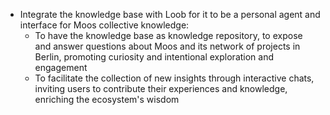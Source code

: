 
- Integrate the knowledge base with Loob for it to be a personal agent and interface for Moos collective knowledge:
	- To have the knowledge base as knowledge repository, to expose and answer questions about Moos and its network of projects in Berlin, promoting curiosity and intentional exploration and engagement
	- To facilitate the collection of new insights through interactive chats, inviting users to contribute their experiences and knowledge, enriching the ecosystem's wisdom